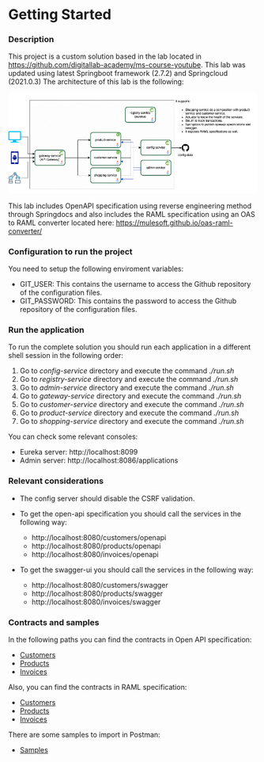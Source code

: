 # Getting Started

### Description

This project is a custom solution based in the lab located in https://github.com/digitallab-academy/ms-course-youtube.
This lab was updated using latest Springboot framework (2.7.2) and Springcloud (2021.0.3)
The architecture of this lab is the following:

![Architecture](docs/architecture.png?raw=true "Architecture")

This lab includes OpenAPI specification using reverse engineering method through Springdocs and also includes the RAML 
specification using an OAS to RAML converter located here: https://mulesoft.github.io/oas-raml-converter/

### Configuration to run the project

You need to setup the following enviroment variables:
 * GIT_USER: This contains the username to access the Github repository of the configuration files.
 * GIT_PASSWORD: This contains the password to access the Github repository of the configuration files.

### Run the application

To run the complete solution you should run each application in a different shell session in the following order:
1. Go to *config-service* directory and execute the command *./run.sh*
2. Go to *registry-service* directory and execute the command *./run.sh*
3. Go to *admin-service* directory and execute the command *./run.sh*
4. Go to *gateway-service* directory and execute the command *./run.sh*
5. Go to *customer-service* directory and execute the command *./run.sh*
6. Go to *product-service* directory and execute the command *./run.sh*
7. Go to *shopping-service* directory and execute the command *./run.sh*

You can check some relevant consoles:
* Eureka server: http://localhost:8099
* Admin server: http://localhost:8086/applications

### Relevant considerations

 * The config server should disable the CSRF validation.
 * To get the open-api specification you should call the services in the following way:
   - http://localhost:8080/customers/openapi
   - http://localhost:8080/products/openapi
   - http://localhost:8080/invoices/openapi

* To get the swagger-ui you should call the services in the following way:
   - http://localhost:8080/customers/swagger
   - http://localhost:8080/products/swagger
   - http://localhost:8080/invoices/swagger

### Contracts and samples
In the following paths you can find the contracts in Open API specification:
* [Customers](docs/contracts/customers.json)
* [Products](docs/contracts/products.json)
* [Invoices](docs/contracts/invoices.json)

Also, you can find the contracts in RAML specification:
* [Customers](docs/contracts/customers.raml)
* [Products](docs/contracts/products.raml)
* [Invoices](docs/contracts/invoices.raml)

There are some samples to import in Postman:
* [Samples](docs/samples/store-api-client.postman_collection.json)